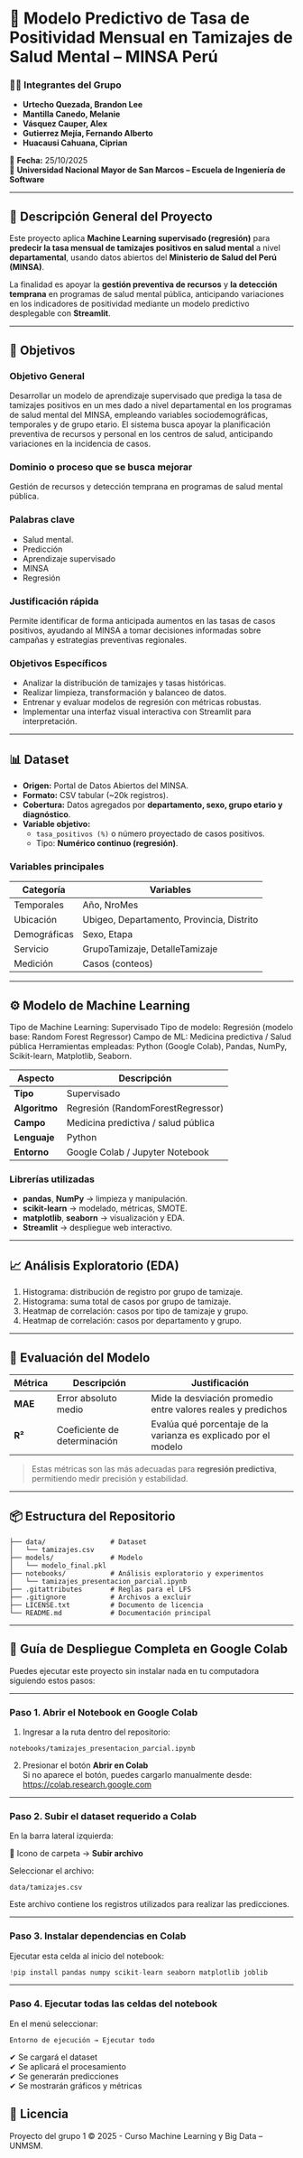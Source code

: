 # 🧠 Modelo Predictivo de Tasa de Positividad Mensual en Tamizajes de Salud Mental – MINSA Perú

### 👨‍🎓 Integrantes del Grupo
- **Urtecho Quezada, Brandon Lee**
- **Mantilla Canedo, Melanie**
- **Vásquez Cauper, Alex**
- **Gutierrez Mejía, Fernando Alberto**
- **Huacausi Cahuana, Ciprian**

📅 **Fecha:** 25/10/2025  
🏫 **Universidad Nacional Mayor de San Marcos – Escuela de Ingeniería de Software**

---

## 🧩 Descripción General del Proyecto

Este proyecto aplica **Machine Learning supervisado (regresión)** para **predecir la tasa mensual de tamizajes positivos en salud mental** a nivel **departamental**, usando datos abiertos del **Ministerio de Salud del Perú (MINSA)**.

La finalidad es apoyar la **gestión preventiva de recursos** y **la detección temprana** en programas de salud mental pública, anticipando variaciones en los indicadores de positividad mediante un modelo predictivo desplegable con **Streamlit**.

---

## 🎯 Objetivos

### Objetivo General
  Desarrollar un modelo de aprendizaje supervisado que prediga la tasa de tamizajes positivos en un mes dado a nivel departamental en los programas de salud mental del MINSA, empleando variables sociodemográficas, temporales y de grupo etario. El sistema busca apoyar la planificación preventiva de recursos y personal en los centros de salud, anticipando variaciones en la incidencia de casos.
  
### Dominio o proceso que se busca mejorar
  Gestión de recursos y detección temprana en programas de salud mental pública.

### Palabras clave
- Salud mental.  
- Predicción
- Aprendizaje supervisado
- MINSA
- Regresión

### Justificación rápida

  Permite identificar de forma anticipada aumentos en las tasas de casos positivos, ayudando al MINSA a tomar decisiones informadas sobre campañas y estrategias preventivas regionales.


### Objetivos Específicos
- Analizar la distribución de tamizajes y tasas históricas.  
- Realizar limpieza, transformación y balanceo de datos.  
- Entrenar y evaluar modelos de regresión con métricas robustas.  
- Implementar una interfaz visual interactiva con Streamlit para interpretación.  

---

## 📊 Dataset

- **Origen:** Portal de Datos Abiertos del MINSA.  
- **Formato:** CSV tabular (~20k registros).  
- **Cobertura:** Datos agregados por **departamento, sexo, grupo etario y diagnóstico**.  
- **Variable objetivo:**  
  - `tasa_positivos (%)` o número proyectado de casos positivos.  
  - Tipo: **Numérico continuo (regresión)**.  

### Variables principales
| Categoría | Variables |
|------------|------------|
| Temporales | Año, NroMes |
| Ubicación | Ubigeo, Departamento, Provincia, Distrito |
| Demográficas | Sexo, Etapa |
| Servicio | GrupoTamizaje, DetalleTamizaje |
| Medición | Casos (conteos) |

---

## ⚙️ Modelo de Machine Learning

Tipo de Machine Learning: Supervisado
Tipo de modelo: Regresión (modelo base: Random Forest Regressor)
Campo de ML: Medicina predictiva / Salud pública
Herramientas empleadas: Python (Google Colab), Pandas, NumPy, Scikit-learn, Matplotlib, Seaborn.


| Aspecto | Descripción |
|----------|-------------|
| **Tipo** | Supervisado |
| **Algoritmo** | Regresión (RandomForestRegressor) |
| **Campo** | Medicina predictiva / salud pública |
| **Lenguaje** | Python |
| **Entorno** | Google Colab / Jupyter Notebook |

### Librerías utilizadas
- **pandas**, **NumPy** → limpieza y manipulación.  
- **scikit-learn** → modelado, métricas, SMOTE.  
- **matplotlib**, **seaborn** → visualización y EDA.  
- **Streamlit** → despliegue web interactivo.

---

## 📈 Análisis Exploratorio (EDA)

1. Histograma: distribución de registro por grupo de tamizaje.
2. Histograma: suma total de casos por grupo de tamizaje.
3. Heatmap de correlación: casos por tipo de tamizaje y grupo.
4. Heatmap de correlación: casos por departamento y grupo. 

---

## 🧮 Evaluación del Modelo

| Métrica | Descripción | Justificación |
|----------|--------------|----------------|
| **MAE** | Error absoluto medio | Mide la desviación promedio entre valores reales y predichos |
| **R²** | Coeficiente de determinación | Evalúa qué porcentaje de la varianza es explicado por el modelo |

> Estas métricas son las más adecuadas para **regresión predictiva**, permitiendo medir precisión y estabilidad.

---

## 📦 Estructura del Repositorio

```
├── data/                # Dataset
│   └── tamizajes.csv
├── models/              # Modelo
│   └── modelo_final.pkl
├── notebooks/           # Análisis exploratorio y experimentos
│   └── tamizajes_presentacion_parcial.ipynb
├── .gitattributes       # Reglas para el LFS
├── .gitignore           # Archivos a excluir
├── LICENSE.txt          # Documento de licencia
└── README.md            # Documentación principal
```

---


## 🚀 Guía de Despliegue Completa en Google Colab

Puedes ejecutar este proyecto sin instalar nada en tu computadora siguiendo estos pasos:

---

### Paso 1. Abrir el Notebook en Google Colab

1. Ingresar a la ruta dentro del repositorio:
```
notebooks/tamizajes_presentacion_parcial.ipynb
```

2. Presionar el botón **Abrir en Colab**  
Si no aparece el botón, puedes cargarlo manualmente desde:
https://colab.research.google.com

---

### Paso 2. Subir el dataset requerido a Colab

En la barra lateral izquierda:

📁 Icono de carpeta → **Subir archivo**

Seleccionar el archivo:
```
data/tamizajes.csv
```

Este archivo contiene los registros utilizados para realizar las predicciones.

---

### Paso 3. Instalar dependencias en Colab

Ejecutar esta celda al inicio del notebook:

```python
!pip install pandas numpy scikit-learn seaborn matplotlib joblib
```

---

### Paso 4. Ejecutar todas las celdas del notebook

En el menú seleccionar:
```
Entorno de ejecución → Ejecutar todo
```

✔ Se cargará el dataset  
✔ Se aplicará el procesamiento  
✔ Se generarán predicciones  
✔ Se mostrarán gráficos y métricas  


## 🧾 Licencia

Proyecto del grupo 1 
© 2025 - Curso Machine Learning y Big Data – UNMSM.
